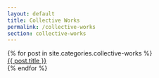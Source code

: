 ```yaml
---
layout: default
title: Collective Works
permalink: /collective-works
section: collective-works
---
```


<div class="blog-container">
  {% for post in site.categories.collective-works %}
    <section class="{{ post.categories }}" id="{{ post.categories }}">
           <div class="section-container blog-scroll">
        <div class="blog-content">
          <a href="{{ post.url }}" class="post-url">
            <img src="{{- post.image | relative_url -}}" alt="" class="post-featured-images">
          </a>
         <div><a href="{{ post.url }}" class="blog-title">{{ post.title }}</a></div>
        </div>
      </div>
    </section>
  {% endfor %}
</div>
